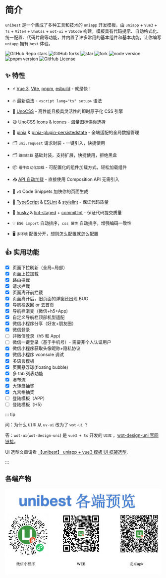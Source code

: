 # 简介

`unibest` 是一个集成了多种工具和技术的 `uniapp` 开发模板，由 `uniapp` + `Vue3` + `Ts` + `Vite4` + `UnoCss` + `wot-ui` + `VSCode` 构建，模板具有代码提示、自动格式化、统一配置、代码片段等功能，并内置了许多常用的基本组件和基本功能，让你编写 `uniapp` 拥有 `best` 体验。

<div class="md-center">

![GitHub Repo stars](https://img.shields.io/github/stars/codercup/unibest?style=flat&logo=github)
![GitHub forks](https://img.shields.io/github/forks/codercup/unibest?style=flat&logo=github)
![star](https://gitee.com/codercup/unibest/badge/star.svg?theme=dark)
![fork](https://gitee.com/codercup/unibest/badge/fork.svg?theme=dark)
![node version](https://img.shields.io/badge/node-%3E%3D18-green)
![pnpm version](https://img.shields.io/badge/pnpm-%3E%3D7.30-green)
![GitHub License](https://img.shields.io/github/license/codercup/unibest)

</div>

## ✨ 特性

- ⚡️ [Vue 3](https://github.com/vuejs/core), [Vite](https://github.com/vitejs/vite), [pnpm](https://pnpm.io/), [esbuild](https://github.com/evanw/esbuild) - 就是快！
- 🔥 最新语法 - `<script lang="ts" setup>` 语法
- 🎨 [UnoCSS](https://unocss.dev/) - 高性能且极具灵活性的即时原子化 CSS 引擎
- 😃 [UnoCSS Icons](https://unocss.dev/presets/icons) & [icones](https://icones.js.org/) - 海量图标供你选择
- 🍍 [pinia](https://pinia.vuejs.org/) & [pinia-plugin-persistedstate](https://prazdevs.github.io/pinia-plugin-persistedstate/zh/guide/) - 全端适配的全局数据管理
- 🗂 `uni.request` 请求封装 - 一键引入，快捷使用
- 🗂 `路由拦截` 基础封装，支持扩展，快捷使用，拒绝黑盒
- 📦 `组件自动化加载` - 可配置化的组件加载方式，轻松加载组件
- 📥 [API 自动加载](https://github.com/antfu/unplugin-auto-import) - 直接使用 Composition API 无需引入
- 🎉 `v3` Code Snippets 加快你的页面生成
- 🦾 [TypeScript](https://www.typescriptlang.org/) & [ESLint](https://eslint.org/) & [stylelint](https://stylelint.io/) - 保证代码质量
- 🌈 [husky](https://typicode.github.io/husky/) & [lint-staged](https://github.com/lint-staged/lint-staged) + [commitlint](https://commitlint.js.org/) - 保证代码提交质量
- 💡 `ES6 import` 自动排序，`css 属性` 自动排序，增强编码一致性

- 🖥 `多环境` 配置分开，想则怎么配置就怎么配置

## 👍 实用功能

- [x] 页面下拉刷新（全局+局部）
- [x] 页面上拉加载
- [x] 路由拦截
- [x] 请求拦截
- [x] 页面离开前拦截
- [x] 页面离开后，旧页面的弹窗还出现 BUG
- [x] 导航栏返回 or 去首页
- [x] 导航栏渐变（微信+h5+App)
- [x] 自定义导航栏顶部机型适配
- [x] 微信小程序分享（好友+朋友圈）
- [x] 微信登录
- [ ] 非微信登录（h5 和 App)
- [ ] 微信一键登录（基于手机号）- 需要非个人认证用户
- [x] 微信小程序获取头像昵称+隐私协议
- [x] 微信小程序 vconsole 调试
- [x] 多语言模板
- [x] 页面悬浮球(floating bubble)
- [x] 多 tab 列表功能
- [x] 瀑布流
- [x] 大转盘抽奖
- [x] 九宫格抽奖
- [ ] 登陆模板（APP）
- [ ] 登陆模板（H5）

::: tip

问：为什么 `UI库` 从 `uv-ui` 改为了 `wot-ui` ？

答：`wot-ui`(`wot-design-uni`) 是 `vue3 + ts` 开发的 `UI库` ，[wot-design-uni 官网链接](https://wot-design-uni.gitee.io/)。

UI 选型文章请看 [【unibest】 uniapp + vue3 模板 UI 框架选型](https://juejin.cn/spost/7337513012393607207).

:::

## 各端产物

![Alt text](image.png)
